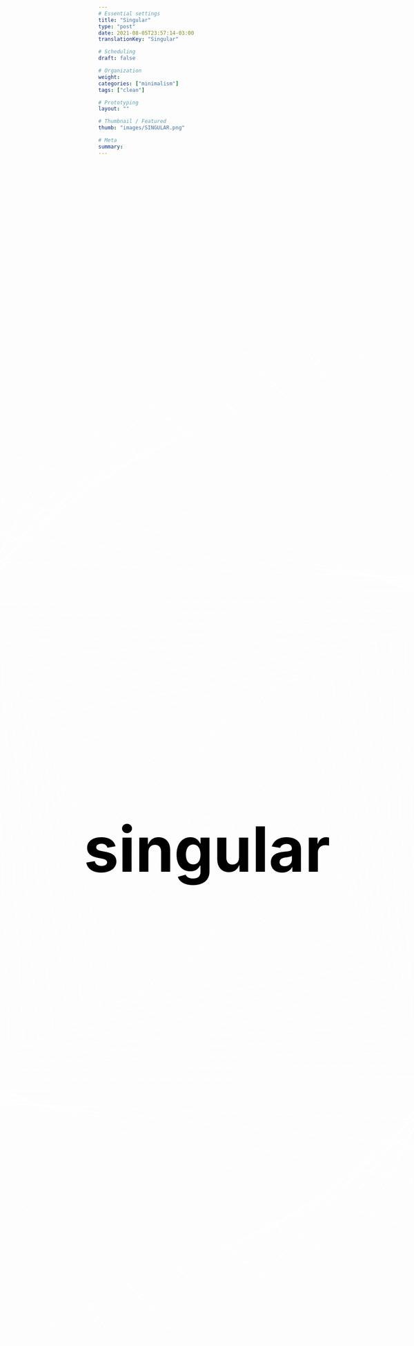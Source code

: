```yaml
---
# Essential settings
title: "Singular"
type: "post"
date: 2021-08-05T23:57:14-03:00
translationKey: "Singular"

# Scheduling
draft: false

# Organization
weight:
categories: ["minimalism"]
tags: ["clean"]

# Prototyping
layout: ""

# Thumbnail / Featured
thumb: "images/SINGULAR.png"

# Meta
summary: 
---
```


<div class="quote centered"><h1 id="quote" style="font-size: 15vw"></h1></div>

<div class="animated centered" style="width: 50px; height: 50px; animation-delay: -0.1s"></div>
<div class="animated centered" style="width: 100px; height: 100px; animation-delay: -0.2s""></div>
<div class="animated centered" style="width: 150px; height: 150px; animation-delay: -0.3s""></div>
<div class="animated centered" style="width: 200px; height: 200px; animation-delay: -0.4s"></div>
<div class="animated centered" style="width: 250px; height: 250px; animation-delay: -0.5s""></div>
<div class="animated centered" style="width: 300px; height: 300px; animation-delay: -0.6s""></div>
<div class="animated centered" style="width: 350px; height: 350px; animation-delay: -0.7s""></div>
<div class="animated centered" style="width: 400px; height: 400px; animation-delay: -0.8s""></div>
<div class="animated centered" style="width: 450px; height: 450px; animation-delay: -0.9s"></div>
<div class="animated centered" style="width: 500px; height: 500px; animation-delay: -1s""></div>
<div class="animated centered" style="width: 550px; height: 550px; animation-delay: -1.1s""></div>
<div class="animated centered" style="width: 600px; height: 600px; animation-delay: -1.2s"></div>
<div class="animated centered" style="width: 650px; height: 650px; animation-delay: -1.3s""></div>
<div class="animated centered" style="width: 700px; height: 700px; animation-delay: -1.4s""></div>
<div class="animated centered" style="width: 750px; height: 750px; animation-delay: -1.5s""></div>
<div class="animated centered" style="width: 800px; height: 800px; animation-delay: -1.6s""></div>
<div class="animated centered" style="width: 850px; height: 850px; animation-delay: -1.7s"></div>
<div class="animated centered" style="width: 900px; height: 900px; animation-delay: -1.8s""></div>
<div class="animated centered" style="width: 950px; height: 950px; animation-delay: -1.9s""></div>
<div class="animated centered" style="width: 1000px; height: 1000px; animation-delay: -2s"></div>
<div class="animated centered" style="width: 1050px; height: 1050px; animation-delay: -2.1s""></div>
<div class="animated centered" style="width: 1100px; height: 1100px; animation-delay: -2.2s"></div>
<div class="animated centered" style="width: 1150px; height: 1150px; animation-delay: -2.3s""></div>
<div class="animated centered" style="width: 1200px; height: 1200px; animation-delay: -2.4s""></div>
<div class="animated centered" style="width: 1250px; height: 1250px; animation-delay: -2.5s""></div>
<div class="animated centered" style="width: 1300px; height: 1300px; animation-delay: -2.6s""></div>
<div class="animated centered" style="width: 1350px; height: 1350px; animation-delay: -2.7s"></div>
<div class="animated centered" style="width: 1400px; height: 1400px; animation-delay: -2.8s""></div>
<div class="animated centered" style="width: 1450px; height: 1450px; animation-delay: -2.9s""></div>
<div class="animated centered" style="width: 1500px; height: 1500px; animation-delay: -3s"></div>
<div class="animated centered" style="width: 1550px; height: 1550px; animation-delay: -3.1s""></div>
<div class="animated centered" style="width: 1600px; height: 1600px; animation-delay: -3.2s"></div>
<div class="animated centered" style="width: 1650px; height: 1650px; animation-delay: -3.3s""></div>
<div class="animated centered" style="width: 1700px; height: 1700px; animation-delay: -3.4s""></div>
<div class="animated centered" style="width: 1750px; height: 1750px; animation-delay: -3.5s""></div>


<style>
    .quote {
        text-align: center;
        transform: translate(50%, -57%);

        z-index: 100;
    }

    #quote {
    }

    #quote:after {
        content: "singular";

        color: black;

        animation: quotes1 20s 2s linear,
                   quotes2 20s 22s linear,
                   quotes3 20s 42s linear,
                   quotes4 20s 62s linear,
                   quotes5 20s 82s linear,
                   quotes6 20s 102s linear,
                   quotes7 20s 122s linear,
                   quotes8 20s 142s linear,
                   quotes9 20s 162s linear,
                   quotes10 20s 182s linear;
    }

    @keyframes quotes1 {
        0% { content: "chaos" }
        1% { content: "and" }
        2% { content: "love" }
        3% { content: "upside" }
        4% { content: "down" }
        5% { content: "cut" }
        6% { content: "people" }
        7% { content: "out" }
        8% { content: "like" }
        9% { content: "tags" }
        10% { content: "on" }
        11% { content: "my" }
        12% { content: "clothing" }
        13% { content: "but" }
        14% { content: "so" }
        15% { content: "is" }
        16% { content: "the" }
        17% { content: "ocean" }
        18% { content: "and" }
        19% { content: "it" }
        20% { content: "still" }
        21% { content: "makes" }
        22% { content: "waves" }
        23% { content: "wish" }
        24% { content: "we" }
        25% { content: "could" }
        26% { content: "turn" }
        27% { content: "back" }
        28% { content: "time" }
        29% { content: "to" }
        30% { content: "the" }
        31% { content: "good" }
        32% { content: "old" }
        33% { content: "days" }
        34% { content: "this" }
        35% { content: "ship" }
        36% { content: "will" }
        37% { content: "carry" }
        38% { content: "our" }
        39% { content: "bodies" }
        40% { content: "safe" }
        41% { content: "to" }
        42% { content: "shore" }
        43% { content: "pushing" }
        44% { content: "past" }
        45% { content: "the" }
        46% { content: "limit" }
        47% { content: "you're" }
        48% { content: "gonna" }
        49% { content: "sing" }
        50% { content: "the" }
        51% { content: "words" }
        52% { content: "wrong" }
        53% { content: "what" }
        54% { content: "then" }
        55% { content: "is" }
        56% { content: "an" }
        57% { content: "empty" }
        58% { content: "desk" }
        59% { content: "a" }
        60% { content: "sign?" }
        61% { content: "taking" }
        62% { content: "my" }
        63% { content: "time" }
        64% { content: "on" }
        65% { content: "my" }
        66% { content: "ride" }
        67% { content: "living" }
        68% { content: "like" }
        69% { content: "we're" }
        70% { content: "renegades" }
        71% { content: "everything" }
        72% { content: "will" }
        73% { content: "be" }
        74% { content: "fine" }
        75% { content: "if" }
        76% { content: "you" }
        77% { content: "just" }
        78% { content: "get" }
        79% { content: "through" }
        80% { content: "tonight" }
        81% { content: "umarete" }
        82% { content: "hajimete" }
        83% { content: "nani" }
        84% { content: "wo" }
        85% { content: "ieba" }
        86% { content: "ii?" }
        87% { content: "sou" }
        88% { content: "uma" }
        89% { content: "gota" }
        90% { content: "d'água" }
        91% { content: "sou" }
        92% { content: "um" }
        93% { content: "grão" }
        94% { content: "de" }
        95% { content: "areia" }
        96% { content: "poderia" }
        97% { content: "ficar" }
        98% { content: "aqui" }
        99% { content: "pra" }
        100% { content: "sempre" }
    }

    @keyframes quotes2 {
        0% { content: "sempre" }
        1% { content: "but" }
        2% { content: "i" }
        3% { content: "can't" }
        4% { content: "help" }
        5% { content: "from" }
        6% { content: "asking" }
        7% { content: "are" }
        8% { content: "you" }
        9% { content: "bored" }
        10% { content: "yet?" }
        11% { content: "in" }
        12% { content: "summerland" }
        13% { content: "i'm" }
        14% { content: "coming" }
        15% { content: "back" }
        16% { content: "to" }
        17% { content: "you" }
        18% { content: "you'll" }
        19% { content: "be" }
        20% { content: "kicking" }
        21% { content: "back" }
        22% { content: "at" }
        23% { content: "night" }
        24% { content: "saying" }
        25% { content: "yes" }
        26% { content: "i'm" }
        27% { content: "living" }
        28% { content: "the" }
        29% { content: "dream" }
        30% { content: "my" }
        31% { content: "daddy's" }
        32% { content: "got" }
        33% { content: "a" }
        34% { content: "gun" }
        35% { content: "if" }
        36% { content: "don't" }
        37% { content: "you" }
        38% { content: "ever" }
        39% { content: "wonder" }
        40% { content: "'bout'" }
        41% { content: "us?" }
        42% { content: "shore" }
        43% { content: "they" }
        44% { content: "know" }
        45% { content: "where" }
        46% { content: "my" }
        47% { content: "head" }
        48% { content: "is" }
        49% { content: "wherever" }
        50% { content: "you" }
        51% { content: "go" }
        52% { content: "i'm" }
        53% { content: "going" }
        54% { content: "with" }
        55% { content: "you" }
        56% { content: "babe" }
        57% { content: "kyoto" }
        58% { content: "to" }
        59% { content: "the" }
        60% { content: "bay" }
        61% { content: "strollin'" }
        62% { content: "so" }
        63% { content: "casually" }
        64% { content: "e" }
        65% { content: "quem" }
        66% { content: "irá" }
        67% { content: "dizer" }
        68% { content: "que" }
        69% { content: "não" }
        70% { content: "existe" }
        71% { content: "razão?" }
        72% { content: "they" }
        73% { content: "say" }
        74% { content: "you've" }
        75% { content: "changed" }
        76% { content: "fucking" }
        77% { content: "deal" }
        78% { content: "with" }
        79% { content: "it" }
        80% { content: "my" }
        81% { content: "tea's" }
        82% { content: "gone" }
        83% { content: "cold" }
        84% { content: "i'm" }
        85% { content: "wondering" }
        86% { content: "why" }
        87% { content: "i" }
        88% { content: "got" }
        89% { content: "out" }
        90% { content: "of" }
        91% { content: "bed" }
        92% { content: "at" }
        93% { content: "all" }
        94% { content: "dear" }
        95% { content: "winter" }
        96% { content: "i" }
        97% { content: "hope" }
        98% { content: "you" }
        99% { content: "like" }
        100% { content: "your" }
    }

    @keyframes quotes3 {
        0% { content: "your" }
        1% { content: "name" }
        2% { content: "fool" }
        3% { content: "me" }
        4% { content: "three" }
        5% { content: "times" }
        6% { content: "hold" }
        7% { content: "up" }
        8% { content: "rewind" }
        9% { content: "that's" }
        10% { content: "not" }
        11% { content: "even" }
        12% { content: "possible" }
        13% { content: "so" }
        14% { content: "bite" }
        15% { content: "your" }
        16% { content: "tongue" }
        17% { content: "and" }
        18% { content: "choke" }
        19% { content: "yourself" }
        20% { content: "to" }
        21% { content: "sleep" }
        22% { content: "i" }
        23% { content: "jump" }
        24% { content: "off" }
        25% { content: "and" }
        26% { content: "into" }
        27% { content: "your" }
        28% { content: "arms" }
        29% { content: "but" }
        30% { content: "i" }
        31% { content: "can't" }
        32% { content: "trust" }
        33% { content: "the" }
        34% { content: "fall" }
        35% { content: "i" }
        36% { content: "would" }
        37% { content: "get" }
        38% { content: "messed" }
        39% { content: "up" }
        40% { content: "weigh" }
        41% { content: "153" }
        42% { content: "further" }
        43% { content: "engraving" }
        44% { content: "an" }
        45% { content: "earlier" }
        46% { content: "grave" }
        47% { content: "is" }
        48% { content: "an" }
        49% { content: "optional" }
        50% { content: "way" }
        51% { content: "no" }
        52% { content: "separation" }
        53% { content: "brings" }
        54% { content: "us" }
        55% { content: "awfully" }
        56% { content: "close" }
        57% { content: "i" }
        58% { content: "still" }
        59% { content: "gotta" }
        60% { content: "whole" }
        61% { content: "lotta" }
        62% { content: "love" }
        63% { content: "for" }
        64% { content: "you" }
        65% { content: "i'm" }
        66% { content: "always" }
        67% { content: "tired" }
        68% { content: "i" }
        69% { content: "just" }
        70% { content: "can't" }
        71% { content: "fight" }
        72% { content: "it" }
        73% { content: "my" }
        74% { content: "lungs" }
        75% { content: "will" }
        76% { content: "fill" }
        77% { content: "and" }
        78% { content: "then" }
        79% { content: "deflate" }
        80% { content: "they" }
        81% { content: "fill" }
        82% { content: "with" }
        83% { content: "fire" }
        84% { content: "exhale" }
        85% { content: "desire" }
        86% { content: "i" }
        87% { content: "know" }
        88% { content: "it's" }
        89% { content: "dire" }
        90% { content: "my" }
        91% { content: "time" }
        92% { content: "today" }
        93% { content: "but" }
        94% { content: "i" }
        95% { content: "find" }
        96% { content: "that" }
        97% { content: "everything" }
        98% { content: "i" }
        99% { content: "am" }
        100% { content: "is" }
    }

    @keyframes quotes4 {
        0% { content: "is" }
        1% { content: "everything" }
        2% { content: "i" }
        3% { content: "should" }
        4% { content: "be" }
        5% { content: "we" }
        6% { content: "could" }
        7% { content: "do" }
        8% { content: "so" }
        9% { content: "much" }
        10% { content: "better" }
        11% { content: "than" }
        12% { content: "this" }
        13% { content: "oh" }
        14% { content: "rita" }
        15% { content: "but" }
        16% { content: "now" }
        17% { content: "i'm" }
        18% { content: "looking" }
        19% { content: "up" }
        20% { content: "at" }
        21% { content: "rock" }
        22% { content: "bottom" }
        23% { content: "second" }
        24% { content: "thing" }
        25% { content: "second" }
        26% { content: "don't" }
        27% { content: "you" }
        28% { content: "tell" }
        29% { content: "me" }
        30% { content: "what" }
        31% { content: "you" }
        32% { content: "think" }
        33% { content: "that" }
        34% { content: "i" }
        35% { content: "could" }
        36% { content: "be" }
        37% { content: "so" }
        38% { content: "put" }
        39% { content: "your" }
        40% { content: "best" }
        41% { content: "face" }
        42% { content: "on" }
        43% { content: "everybody" }
        44% { content: "let's" }
        45% { content: "go" }
        46% { content: "out" }
        47% { content: "with" }
        48% { content: "a" }
        49% { content: "bang!" }
        50% { content: "we've" }
        51% { content: "come" }
        52% { content: "too" }
        53% { content: "far" }
        54% { content: "to" }
        55% { content: "give" }
        56% { content: "up" }
        57% { content: "who" }
        58% { content: "we" }
        59% { content: "are" }
        60% { content: "and" }
        61% { content: "now" }
        62% { content: "it's" }
        63% { content: "over" }
        64% { content: "we're" }
        65% { content: "sober" }
        66% { content: "symptoms" }
        67% { content: "of" }
        68% { content: "the" }
        69% { content: "culture" }
        70% { content: "it" }
        71% { content: "never" }
        72% { content: "really" }
        73% { content: "mattered" }
        74% { content: "so" }
        75% { content: "it" }
        76% { content: "never" }
        77% { content: "really" }
        78% { content: "happened" }
        79% { content: "when" }
        80% { content: "you" }
        81% { content: "gonna" }
        82% { content: "see" }
        83% { content: "i'm" }
        84% { content: "not" }
        85% { content: "a" }
        86% { content: "part" }
        87% { content: "of" }
        88% { content: "your" }
        89% { content: "machine" }
        90% { content: "you're" }
        91% { content: "not" }
        92% { content: "the" }
        93% { content: "only" }
        94% { content: "one" }
        95% { content: "we" }
        96% { content: "all" }
        97% { content: "get" }
        98% { content: "lonely" }
        99% { content: "i" }
        100% { content: "see" }
    }

    @keyframes quotes5 {
        0% { content: "see" }
        1% { content: "you" }
        2% { content: "when" }
        3% { content: "you" }
        4% { content: "cry" }
        5% { content: "when" }
        6% { content: "you're" }
        7% { content: "shy" }
        8% { content: "when" }
        9% { content: "you" }
        10% { content: "wanna" }
        11% { content: "die" }
        12% { content: "i'm" }
        13% { content: "just" }
        14% { content: "the" }
        15% { content: "one" }
        16% { content: "that" }
        17% { content: "keeps" }
        18% { content: "you" }
        19% { content: "up" }
        20% { content: "at" }
        21% { content: "night" }
        22% { content: "the" }
        23% { content: "hardest" }
        24% { content: "place" }
        25% { content: "to" }
        26% { content: "be" }
        27% { content: "is" }
        28% { content: "right" }
        29% { content: "where" }
        30% { content: "you" }
        31% { content: "are" }
        32% { content: "sometimes" }
        33% { content: "you" }
        34% { content: "gotta" }
        35% { content: "bleed" }
        36% { content: "to" }
        37% { content: "know" }
        38% { content: "that" }
        39% { content: "you're" }
        40% { content: "alive" }
        41% { content: "and" }
        42% { content: "have" }
        43% { content: "a" }
        44% { content: "soul" }
        45% { content: "i" }
        46% { content: "want" }
        47% { content: "somebody" }
        48% { content: "make" }
        49% { content: "me" }
        50% { content: "feel" }
        51% { content: "like" }
        52% { content: "it" }
        53% { content: "just" }
        54% { content: "reminds" }
        55% { content: "you" }
        56% { content: "of" }
        57% { content: "where" }
        58% { content: "you" }
        59% { content: "were" }
        60% { content: "the" }
        61% { content: "first" }
        62% { content: "time" }
        63% { content: "it" }
        64% { content: "made" }
        65% { content: "you" }
        66% { content: "cry" }
        67% { content: "the" }
        68% { content: "first" }
        69% { content: "time" }
        70% { content: "you" }
        71% { content: "felt" }
        72% { content: "alive" }
        73% { content: "they" }
        74% { content: "say" }
        75% { content: "the" }
        76% { content: "devil" }
        77% { content: "you" }
        78% { content: "know" }
        79% { content: "is" }
        80% { content: "better" }
        81% { content: "than" }
        82% { content: "the" }
        83% { content: "devil" }
        84% { content: "that" }
        85% { content: "you" }
        86% { content: "don't" }
        87% { content: "wonderin'" }
        88% { content: "would" }
        89% { content: "you" }
        90% { content: "be" }
        91% { content: "my" }
        92% { content: "little" }
        93% { content: "quarantine?" }
        94% { content: "or" }
        95% { content: "is" }
        96% { content: "this" }
        97% { content: "the" }
        98% { content: "way" }
        99% { content: "it" }
        100% { content: "ends?" }
    }

    @keyframes quotes6 {
        0% { content: "ends?" }
        1% { content: "close" }
        2% { content: "your" }
        3% { content: "eyes" }
        4% { content: "you'll" }
        5% { content: "be" }
        6% { content: "here" }
        7% { content: "soon" }
        8% { content: "i'm" }
        9% { content: "just" }
        10% { content: "a" }
        11% { content: "poor" }
        12% { content: "boy" }
        13% { content: "i" }
        14% { content: "need" }
        15% { content: "no" }
        16% { content: "sympathy" }
        17% { content: "should" }
        18% { content: "call" }
        19% { content: "you" }
        20% { content: "hypnotica" }
        21% { content: "hypnotic" }
        22% { content: "girl" }
        23% { content: "yeah" }
        24% { content: "it's" }
        25% { content: "over" }
        26% { content: "it's" }
        27% { content: "over" }
        28% { content: "i'm" }
        29% { content: "circling" }
        30% { content: "these" }
        31% { content: "vultures" }
        32% { content: "perfume" }
        33% { content: "on" }
        34% { content: "the" }
        35% { content: "sink" }
        36% { content: "and" }
        37% { content: "my" }
        38% { content: "breath" }
        39% { content: "still" }
        40% { content: "smells" }
        41% { content: "like" }
        42% { content: "drink" }
        43% { content: "when" }
        44% { content: "there's" }
        45% { content: "blood" }
        46% { content: "in" }
        47% { content: "the" }
        48% { content: "water" }
        49% { content: "the" }
        50% { content: "time's" }
        51% { content: "always" }
        52% { content: "right" }
        53% { content: "to" }
        54% { content: "fix" }
        55% { content: "what's" }
        56% { content: "wrong" }
        57% { content: "i" }
        58% { content: "know" }
        59% { content: "that" }
        60% { content: "i" }
        61% { content: "can" }
        62% { content: "see" }
        63% { content: "you" }
        64% { content: "in" }
        65% { content: "the" }
        66% { content: "dark" }
        67% { content: "and" }
        68% { content: "it's" }
        69% { content: "pulling" }
        70% { content: "me" }
        71% { content: "back" }
        72% { content: "to" }
        73% { content: "earth" }
        74% { content: "to" }
        75% { content: "let" }
        76% { content: "me" }
        77% { content: "know" }
        78% { content: "step" }
        79% { content: "on" }
        80% { content: "the" }
        81% { content: "glass" }
        82% { content: "staple" }
        83% { content: "your" }
        84% { content: "tongue" }
        85% { content: "bury" }
        86% { content: "a" }
        87% { content: "friend'" }
        88% { content: "try" }
        89% { content: "to" }
        90% { content: "wake" }
        91% { content: "up" }
        92% { content: "i" }
        93% { content: "don't" }
        94% { content: "owe" }
        95% { content: "you" }
        96% { content: "anything" }
        97% { content: "but" }
        98% { content: "i'll" }
        99% { content: "give" }
        100% { content: "you" }
    }

    @keyframes quotes7 {
        0% { content: "you" }
        1% { content: "everything" }
        2% { content: "i" }
        3% { content: "wanna" }
        4% { content: "go" }
        5% { content: "back" }
        6% { content: "but" }
        7% { content: "that's" }
        8% { content: "life" }
        9% { content: "why" }
        10% { content: "would" }
        11% { content: "it" }
        12% { content: "change" }
        13% { content: "now?" }
        14% { content: "and" }
        15% { content: "you'd" }
        16% { content: "wish" }
        17% { content: "should" }
        18% { content: "that" }
        19% { content: "they'd" }
        20% { content: "stop" }
        21% { content: "white" }
        22% { content: "noise" }
        23% { content: "boys" }
        24% { content: "does" }
        25% { content: "it" }
        26% { content: "make" }
        27% { content: "a" }
        28% { content: "difference" }
        29% { content: "if" }
        30% { content: "i" }
        31% { content: "leave?" }
        32% { content: "ah" }
        33% { content: "will" }
        34% { content: "it" }
        35% { content: "tear" }
        36% { content: "us" }
        37% { content: "apart?" }
        38% { content: "it's" }
        39% { content: "hard" }
        40% { content: "to" }
        41% { content: "breathe" }
        42% { content: "but" }
        43% { content: "that's" }
        44% { content: "alright" }
        45% { content: "hush" }
        46% { content: "you" }
        47% { content: "can" }
        48% { content: "read" }
        49% { content: "between" }
        50% { content: "the" }
        51% { content: "lines" }
        52% { content: "'cause" }
        53% { content: "you're" }
        54% { content: "my" }
        55% { content: "palm" }
        56% { content: "reader" }
        57% { content: "just" }
        58% { content: "in" }
        59% { content: "case" }
        60% { content: "my" }
        61% { content: "car" }
        62% { content: "goes" }
        63% { content: "off" }
        64% { content: "the" }
        65% { content: "highway" }
        66% { content: "or" }
        67% { content: "the" }
        68% { content: "plane" }
        69% { content: "that" }
        70% { content: "i" }
        71% { content: "get" }
        72% { content: "on" }
        73% { content: "decides" }
        74% { content: "that" }
        75% { content: "it's" }
        76% { content: "my" }
        77% { content: "last" }
        78% { content: "day" }
        79% { content: "inside" }
        80% { content: "my" }
        81% { content: "head" }
        82% { content: "it's" }
        83% { content: "98" }
        84% { content: "degrees" }
        85% { content: "oh" }
        86% { content: "my" }
        87% { content: "god'" }
        88% { content: "what" }
        89% { content: "do" }
        90% { content: "you" }
        91% { content: "want" }
        92% { content: "from" }
        93% { content: "me?" }
        94% { content: "raid" }
        95% { content: "my" }
        96% { content: "memories" }
        97% { content: "and" }
        98% { content: "wave" }
        99% { content: "your" }
        100% { content: "fist" }
    }

    @keyframes quotes8 {
        0% { content: "fist" }
        1% { content: "at" }
        2% { content: "me" }
        3% { content: "and" }
        4% { content: "suddenly" }
        5% { content: "everything" }
        6% { content: "makes" }
        7% { content: "no" }
        8% { content: "sense" }
        9% { content: "to" }
        10% { content: "me" }
        11% { content: "tell" }
        12% { content: "me" }
        13% { content: "what" }
        14% { content: "you" }
        15% { content: "want" }
        16% { content: "and" }
        17% { content: "i'll" }
        18% { content: "tell" }
        19% { content: "you" }
        20% { content: "what" }
        21% { content: "i'm" }
        22% { content: "gonna" }
        23% { content: "do" }
        24% { content: "with" }
        25% { content: "my" }
        26% { content: "drink" }
        27% { content: "i" }
        28% { content: "hear" }
        29% { content: "hey" }
        30% { content: "open" }
        31% { content: "up" }
        32% { content: "the" }
        33% { content: "drawer" }
        34% { content: "truth" }
        35% { content: "is" }
        36% { content: "i" }
        37% { content: "think" }
        38% { content: "i" }
        39% { content: "said" }
        40% { content: "enough" }
        41% { content: "no" }
        42% { content: "lie" }
        43% { content: "this" }
        44% { content: "sh*t" }
        45% { content: "is" }
        46% { content: "fake" }
        47% { content: "as" }
        48% { content: "f*ck" }
        49% { content: "there" }
        50% { content: "it" }
        51% { content: "was" }
        52% { content: "so" }
        53% { content: "introspective" }
        54% { content: "i" }
        55% { content: "don't" }
        56% { content: "need" }
        57% { content: "things" }
        58% { content: "to" }
        59% { content: "get" }
        60% { content: "messy" }
        61% { content: "i'm" }
        62% { content: "waking" }
        63% { content: "up" }
        64% { content: "it's" }
        65% { content: "time" }
        66% { content: "fighting" }
        67% { content: "the" }
        68% { content: "constant" }
        69% { content: "forgetting" }
        70% { content: "to" }
        71% { content: "give" }
        72% { content: "it" }
        73% { content: "up" }
        74% { content: "but" }
        75% { content: "my" }
        76% { content: "heart" }
        77% { content: "is" }
        78% { content: "made" }
        79% { content: "of" }
        80% { content: "stone" }
        81% { content: "look" }
        82% { content: "away" }
        83% { content: "look" }
        84% { content: "away" }
        85% { content: "look" }
        86% { content: "away" }
        87% { content: "i" }
        88% { content: "am" }
        89% { content: "a" }
        90% { content: "megalodon" }
        91% { content: "ocean's" }
        92% { content: "feelin'" }
        93% { content: "like" }
        94% { content: "a" }
        95% { content: "pond" }
        96% { content: "i" }
        97% { content: "am" }
        98% { content: "megatron" }
        99% { content: "cogs" }
        100% { content: "i'm" }
    }

    @keyframes quotes9 {
        0% { content: "i'm" }
        1% { content: "steppin'" }
        2% { content: "on" }
        3% { content: "i" }
        4% { content: "miss" }
        5% { content: "having" }
        6% { content: "sex" }
        7% { content: "but" }
        8% { content: "at" }
        9% { content: "least" }
        10% { content: "i" }
        11% { content: "don't" }
        12% { content: "wanna" }
        13% { content: "die" }
        14% { content: "anymore" }
        15% { content: "it's" }
        16% { content: "kinda" }
        17% { content: "funny" }
        18% { content: "how" }
        19% { content: "you" }
        20% { content: "vote" }
        21% { content: "for" }
        22% { content: "someone" }
        23% { content: "to" }
        24% { content: "vote" }
        25% { content: "for" }
        26% { content: "someone" }
        27% { content: "to" }
        28% { content: "vote" }
        29% { content: "for" }
        30% { content: "someone" }
        31% { content: "oh" }
        32% { content: "i'm" }
        33% { content: "sewing" }
        34% { content: "the" }
        35% { content: "patches" }
        36% { content: "right" }
        37% { content: "onto" }
        38% { content: "my" }
        39% { content: "skin" }
        40% { content: "all" }
        41% { content: "the" }
        42% { content: "wrong" }
        43% { content: "faces" }
        44% { content: "in" }
        45% { content: "all" }
        46% { content: "the" }
        47% { content: "wrong" }
        48% { content: "places" }
        49% { content: "kiss" }
        50% { content: "of" }
        51% { content: "an" }
        52% { content: "angel" }
        53% { content: "hiss" }
        54% { content: "of" }
        55% { content: "a" }
        56% { content: "snake" }
        57% { content: "it's" }
        58% { content: "all" }
        59% { content: "in" }
        60% { content: "bad" }
        61% { content: "faith" }
        62% { content: "why" }
        63% { content: "be" }
        64% { content: "a" }
        65% { content: "killer" }
        66% { content: "when" }
        67% { content: "you" }
        68% { content: "can" }
        69% { content: "be" }
        70% { content: "steve" }
        71% { content: "miller" }
        72% { content: "and" }
        73% { content: "fly" }
        74% { content: "like" }
        75% { content: "an" }
        76% { content: "eagle" }
        77% { content: "f*ck" }
        78% { content: "a" }
        79% { content: "bomb" }
        80% { content: "sayonara" }
        81% { content: "to" }
        82% { content: "the" }
        83% { content: "sunshine" }
        84% { content: "dancin'" }
        85% { content: "while" }
        86% { content: "the" }
        87% { content: "world" }
        88% { content: "is" }
        89% { content: "on" }
        90% { content: "fire" }
        91% { content: "i" }
        92% { content: "don't" }
        93% { content: "miss" }
        94% { content: "you" }
        95% { content: "like" }
        96% { content: "i" }
        97% { content: "miss" }
        98% { content: "prince" }
        99% { content: "i" }
        100% { content: "wanna" }
    }

    @keyframes quotes10 {
        0% { content: "wanna" }
        1% { content: "see" }
        2% { content: "paris" }
        3% { content: "i" }
        4% { content: "wanna" }
        5% { content: "see" }
        6% { content: "tokyo" }
        7% { content: "i" }
        8% { content: "wanna" }
        9% { content: "be" }
        10% { content: "careless" }
        11% { content: "even" }
        12% { content: "if" }
        13% { content: "i" }
        14% { content: "break" }
        15% { content: "my" }
        16% { content: "bones" }
        17% { content: "i'm" }
        18% { content: "good" }
        19% { content: "living" }
        20% { content: "life" }
        21% { content: "just" }
        22% { content: "like" }
        23% { content: "i" }
        24% { content: "should" }
        25% { content: "wouldn't" }
        26% { content: "change" }
        27% { content: "it" }
        28% { content: "if" }
        29% { content: "i" }
        30% { content: "could" }
        31% { content: "i" }
        32% { content: "put" }
        33% { content: "a" }
        34% { content: "poptart" }
        35% { content: "in" }
        36% { content: "the" }
        37% { content: "microwave" }
        38% { content: "'cause'" }
        39% { content: "i" }
        40% { content: "don't" }
        41% { content: "give" }
        42% { content: "a" }
        43% { content: "huh!" }
        44% { content: "you" }
        45% { content: "only" }
        46% { content: "pass" }
        47% { content: "through" }
        48% { content: "my" }
        49% { content: "city" }
        50% { content: "every" }
        51% { content: "once" }
        52% { content: "in" }
        53% { content: "a" }
        54% { content: "million" }
        55% { content: "seconds" }
        56% { content: "on" }
        57% { content: "a" }
        58% { content: "broken" }
        59% { content: "clock" }
        60% { content: "yet" }
        61% { content: "we" }
        62% { content: "talk" }
        63% { content: "like" }
        64% { content: "we're" }
        65% { content: "living" }
        66% { content: "so" }
        67% { content: "now" }
        68% { content: "i'm" }
        69% { content: "standing" }
        70% { content: "on" }
        71% { content: "the" }
        72% { content: "overpass" }
        73% { content: "screaming" }
        74% { content: "at" }
        75% { content: "the" }
        76% { content: "cars" }
        77% { content: "hey" }
        78% { content: "i" }
        79% { content: "wanna" }
        80% { content: "get" }
        81% { content: "better" }
        82% { content: "cause" }
        83% { content: "i" }
        84% { content: "don't" }
        85% { content: "know" }
        86% { content: "what" }
        87% { content: "you've" }
        88% { content: "been" }
        89% { content: "told" }
        90% { content: "but" }
        91% { content: "music" }
        92% { content: "make" }
        93% { content: "you" }
        94% { content: "lose" }
        95% { content: "control" }
        96% { content: "sing!" }
        97% { content: "singu" }
        98% { content: "singul" }
        99% { content: "singula" }
        100% { content: "singular" }
    }

    #post {
        position: relative;
        min-height: 100vh;
        overflow: hidden;
        background-color: black;
    }

    .centered {
        position: absolute;
        right: 50%;
        top: 50%;
    }

    .animated {
        animation-name: anim;
        animation-iteration-count: infinite;
        animation-duration: 5s;
        animation-direction: forward;
        animation-timing-function: ease;

        border: 3px dashed white;

        will-change: transform;
    }

    @keyframes anim {
        0% {
            transform: translate(50%, -50%) rotate(0deg);
        }
        50% {
            transform: translate(50%, -50%) rotate(90deg);
        }
        100% {
            transform: translate(50%, -50%) rotate(180deg);
        }
    }

    @keyframes super-anim {
        0% {
            border-radius: 0%;
            transform: translate(50%, -50%) rotate(0deg);
        }
        50% {
            border-radius: 50%;
            transform: translate(50%, -50%) rotate(90deg);
        }
        100% {
            border-radius: 0%;
            transform: translate(50%, -50%) rotate(180deg);
        }
    }
</style>